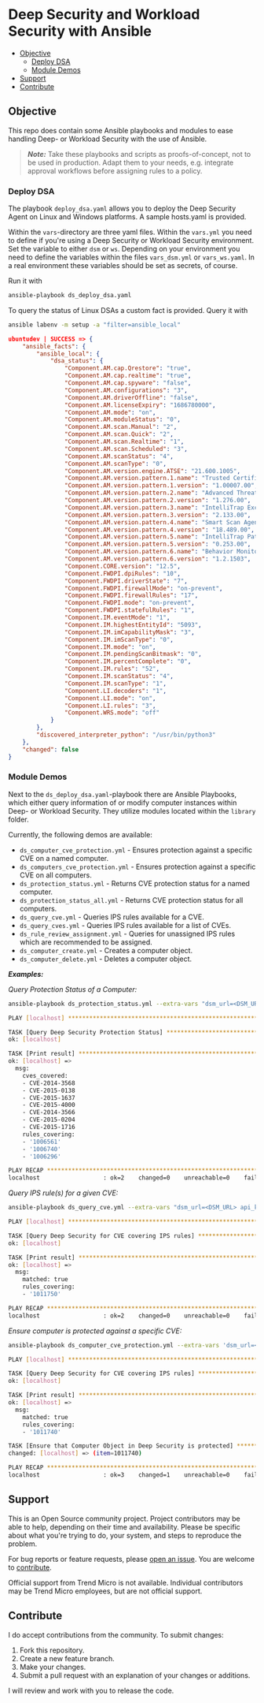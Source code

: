 # Deep Security and Workload Security with Ansible<!-- omit in toc -->

- [Objective](#objective)
  - [Deploy DSA](#deploy-dsa)
  - [Module Demos](#module-demos)
- [Support](#support)
- [Contribute](#contribute)

## Objective

This repo does contain some Ansible playbooks and modules to ease handling Deep- or Workload Security with the use of Ansible.

> ***Note:*** Take these playbooks and scripts as proofs-of-concept, not to be used in production. Adapt them to your needs, e.g. integrate approval workflows before assigning rules to a policy.

### Deploy DSA

The playbook `deploy_dsa.yaml` allows you to deploy the Deep Security Agent on Linux and Windows platforms. A sample hosts.yaml is provided.

Within the `vars`-directory are three yaml files. Within the `vars.yml` you need to define if you're using a Deep Security or Workload Security environment. Set the variable to either `dsm` or `ws`. Depending on your environment you need to define the variables within the files `vars_dsm.yml` or `vars_ws.yaml`. In a real environment these variables should be set as secrets, of course.

Run it with

```sh
ansible-playbook ds_deploy_dsa.yaml
```

To query the status of Linux DSAs a custom fact is provided. Query it with

```sh
ansible labenv -m setup -a "filter=ansible_local"
```

```json
ubuntudev | SUCCESS => {
    "ansible_facts": {
        "ansible_local": {
            "dsa_status": {
                "Component.AM.cap.Qrestore": "true",
                "Component.AM.cap.realtime": "true",
                "Component.AM.cap.spyware": "false",
                "Component.AM.configurations": "3",
                "Component.AM.driverOffline": "false",
                "Component.AM.licenseExpiry": "1686780000",
                "Component.AM.mode": "on",
                "Component.AM.moduleStatus": "0",
                "Component.AM.scan.Manual": "2",
                "Component.AM.scan.Quick": "2",
                "Component.AM.scan.Realtime": "1",
                "Component.AM.scan.Scheduled": "3",
                "Component.AM.scanStatus": "4",
                "Component.AM.scanType": "0",
                "Component.AM.version.engine.ATSE": "21.600.1005",
                "Component.AM.version.pattern.1.name": "Trusted Certificate Authorities Pattern",
                "Component.AM.version.pattern.1.version": "1.00007.00",
                "Component.AM.version.pattern.2.name": "Advanced Threat Correlation Pattern",
                "Component.AM.version.pattern.2.version": "1.276.00",
                "Component.AM.version.pattern.3.name": "IntelliTrap Exception Pattern",
                "Component.AM.version.pattern.3.version": "2.133.00",
                "Component.AM.version.pattern.4.name": "Smart Scan Agent Pattern",
                "Component.AM.version.pattern.4.version": "18.489.00",
                "Component.AM.version.pattern.5.name": "IntelliTrap Pattern",
                "Component.AM.version.pattern.5.version": "0.253.00",
                "Component.AM.version.pattern.6.name": "Behavior Monitoring Event Filtering Pattern",
                "Component.AM.version.pattern.6.version": "1.2.1503",
                "Component.CORE.version": "12.5",
                "Component.FWDPI.dpiRules": "10",
                "Component.FWDPI.driverState": "7",
                "Component.FWDPI.firewallMode": "on-prevent",
                "Component.FWDPI.firewallRules": "17",
                "Component.FWDPI.mode": "on-prevent",
                "Component.FWDPI.statefulRules": "1",
                "Component.IM.eventMode": "1",
                "Component.IM.highestEntityId": "5093",
                "Component.IM.imCapabilityMask": "3",
                "Component.IM.imScanType": "0",
                "Component.IM.mode": "on",
                "Component.IM.pendingScanBitmask": "0",
                "Component.IM.percentComplete": "0",
                "Component.IM.rules": "52",
                "Component.IM.scanStatus": "4",
                "Component.IM.scanType": "1",
                "Component.LI.decoders": "1",
                "Component.LI.mode": "on",
                "Component.LI.rules": "3",
                "Component.WRS.mode": "off"
            }
        },
        "discovered_interpreter_python": "/usr/bin/python3"
    },
    "changed": false
}
```

### Module Demos

Next to the `ds_deploy_dsa.yaml`-playbook there are Ansible Playbooks, which either query information of or modify computer instances within Deep- or Workload Security. They utilize modules located within the `library` folder.

Currently, the following demos are available:

- `ds_computer_cve_protection.yml` - Ensures protection against a specific CVE on a named computer.
- `ds_computers_cve_protection.yml` - Ensures protection against a specific CVE on all computers.
- `ds_protection_status.yml` - Returns CVE protection status for a named computer.
- `ds_protection_status_all.yml` - Returns CVE protection status for all computers.
- `ds_query_cve.yml` - Queries IPS rules available for a CVE.
- `ds_query_cves.yml` - Queries IPS rules available for a list of CVEs.
- `ds_rule_review_assignment.yml` - Queries for unassigned IPS rules which are recommended to be assigned.
- `ds_computer_create.yml` - Creates a computer object.
- `ds_computer_delete.yml` - Deletes a computer object.

***Examples:***

*Query Protection Status of a Computer:*

```sh
ansible-playbook ds_protection_status.yml --extra-vars "dsm_url=<DSM_URL> api_key=<API KEY> hostname=ubuntudev.localdomain"
```

```sh
PLAY [localhost] *********************************************************************************************************************************************************************

TASK [Query Deep Security Protection Status] *****************************************************************************************************************************************
ok: [localhost]

TASK [Print result] ******************************************************************************************************************************************************************
ok: [localhost] => 
  msg:
    cves_covered:
    - CVE-2014-3568
    - CVE-2015-0138
    - CVE-2015-1637
    - CVE-2015-4000
    - CVE-2014-3566
    - CVE-2015-0204
    - CVE-2015-1716
    rules_covering:
    - '1006561'
    - '1006740'
    - '1006296'

PLAY RECAP ***************************************************************************************************************************************************************************
localhost                  : ok=2    changed=0    unreachable=0    failed=0    skipped=0    rescued=0    ignored=0   
```

*Query IPS rule(s) for a given CVE:*

```sh
ansible-playbook ds_query_cve.yml --extra-vars "dsm_url=<DSM_URL> api_key=<API KEY> query=CVE-2023-25690"
```

```sh
PLAY [localhost] *********************************************************************************************************************************************************************

TASK [Query Deep Security for CVE covering IPS rules] ********************************************************************************************************************************
ok: [localhost]

TASK [Print result] ******************************************************************************************************************************************************************
ok: [localhost] => 
  msg:
    matched: true
    rules_covering:
    - '1011750'

PLAY RECAP ***************************************************************************************************************************************************************************
localhost                  : ok=2    changed=0    unreachable=0    failed=0    skipped=0    rescued=0    ignored=0   
```

*Ensure computer is protected against a specific CVE:*

```sh
ansible-playbook ds_computer_cve_protection.yml --extra-vars 'dsm_url=<DSM_URL> api_key=<API-KEY> hostname=ubuntudev.localdomain query=CVE-2023-24941}
````

```sh
PLAY [localhost] *********************************************************************************************************************************************************************

TASK [Query Deep Security for CVE covering IPS rules] ********************************************************************************************************************************
ok: [localhost]

TASK [Print result] ******************************************************************************************************************************************************************
ok: [localhost] => 
  msg:
    matched: true
    rules_covering:
    - '1011740'

TASK [Ensure that Computer Object in Deep Security is protected] *********************************************************************************************************************
changed: [localhost] => (item=1011740)

PLAY RECAP ***************************************************************************************************************************************************************************
localhost                  : ok=3    changed=1    unreachable=0    failed=0    skipped=0    rescued=0    ignored=0   
```

## Support

This is an Open Source community project. Project contributors may be able to help, depending on their time and availability. Please be specific about what you're trying to do, your system, and steps to reproduce the problem.

For bug reports or feature requests, please [open an issue](../../issues). You are welcome to [contribute](#contribute).

Official support from Trend Micro is not available. Individual contributors may be Trend Micro employees, but are not official support.

## Contribute

I do accept contributions from the community. To submit changes:

1. Fork this repository.
1. Create a new feature branch.
1. Make your changes.
1. Submit a pull request with an explanation of your changes or additions.

I will review and work with you to release the code.
